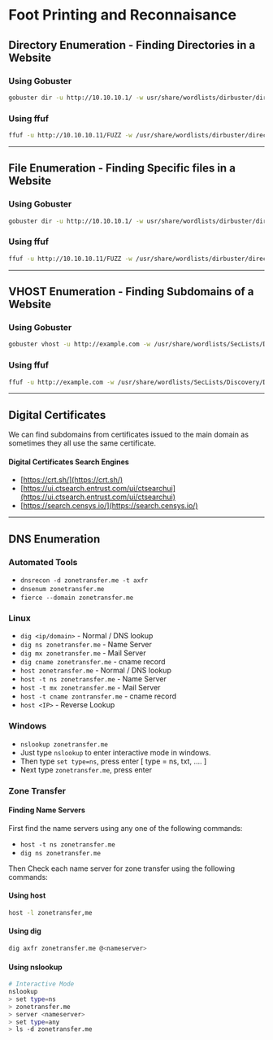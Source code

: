 # Foot Printing and Reconnaisance

## Directory Enumeration - Finding  Directories in a Website

### Using Gobuster

```bash
gobuster dir -u http://10.10.10.1/ -w usr/share/wordlists/dirbuster/directory-list-2.3-medium.txt
```

### Using ffuf

```bash
ffuf -u http://10.10.10.11/FUZZ -w /usr/share/wordlists/dirbuster/directory-list-2.3-medium.txt
```

***

## File Enumeration - Finding Specific files in a Website

### Using Gobuster

```bash
gobuster dir -u http://10.10.10.1/ -w usr/share/wordlists/dirbuster/directory-list-2.3-medium.txt -x .html,.css,.js  
```

### Using ffuf

```bash
ffuf -u http://10.10.10.11/FUZZ -w /usr/share/wordlists/dirbuster/directory-list-2.3-medium.txt -e .html,.css,.js,.conf
```

***

## VHOST Enumeration - Finding Subdomains of a Website

### Using Gobuster

```bash
gobuster vhost -u http://example.com -w /usr/share/wordlists/SecLists/Discovery/DNS/subdomains-top1million-5000.txt --append-domain
```

### Using ffuf

```bash
ffuf -u http://example.com -w /usr/share/wordlists/SecLists/Discovery/DNS/subdomains-top1million-20000.txt -H “HOST:FUZZ.example.com”
```

***

## Digital Certificates

We can find subdomains from certificates issued to the main domain as sometimes they all use the same certificate.

#### Digital Certificates Search Engines

* [https://crt.sh/](https://crt.sh/)
* [https://ui.ctsearch.entrust.com/ui/ctsearchui](https://ui.ctsearch.entrust.com/ui/ctsearchui)
* [https://search.censys.io/](https://search.censys.io/)

***

## DNS Enumeration

### Automated Tools

* `dnsrecon -d zonetransfer.me -t axfr`
* `dnsenum zonetransfer.me`
* `fierce --domain zonetransfer.me`

### Linux

* `dig <ip/domain>` - Normal / DNS lookup
* `dig ns zonetransfer.me` - Name Server
* `dig mx zonetransfer.me` - Mail Server
* `dig cname zonetransfer.me` - cname record
* `host zonetransfer.me` - Normal / DNS lookup
* `host -t ns zonetransfer.me` - Name Server
* `host -t mx zonetransfer.me` - Mail Server
* `host -t cname zontransfer.me` - cname record
* `host <IP>` - Reverse Lookup

### Windows

* `nslookup zonetransfer.me`
* Just type `nslookup` to enter interactive mode in windows.
* Then type `set type=ns`, press enter \[ type = ns, txt, …. ]
* Next type `zonetransfer.me`, press enter

### Zone Transfer

#### Finding Name Servers

First find the name servers using any one of the following commands:

* `host -t ns zonetransfer.me`
* `dig ns zonetransfer.me`

Then Check each name server for zone transfer using the following commands:

#### Using host

```bash
host -l zonetransfer,me 
```

#### Using dig

```bash
dig axfr zonetransfer.me @<nameserver>
```

#### Using nslookup

```bash
# Interactive Mode
nslookup
> set type=ns
> zonetransfer.me
> server <nameserver>
> set type=any
> ls -d zonetransfer.me
```
